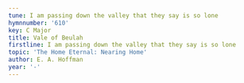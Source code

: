 ```yaml
---
tune: I am passing down the valley that they say is so lone
hymnnumber: '610'
key: C Major
title: Vale of Beulah
firstline: I am passing down the valley that they say is so lone
topic: 'The Home Eternal: Nearing Home'
author: E. A. Hoffman
year: '-'
---
```

